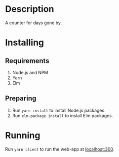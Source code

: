 # Description

A counter for days gone by.

# Installing

## Requirements

1. Node.js and NPM
2. Yarn
3. Elm

## Preparing

1. Run `yarn install` to install Node.js packages.
2. Run `elm-package install` to install Elm packages.

# Running

Run `yarn client` to run the web-app at [localhost:300](http://localhost:3000).
